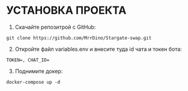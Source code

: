# УСТАНОВКА ПРОЕКТА

1. Скачайте репозитрой с GitHub:

```git clone https://github.com/MrrDino/Stargate-swap.git```

2. Откройте файл variables.env и внесите туда id чата и токен бота:

```TOKEN=, CHAT_ID=```

3. Поднимите докер:

```docker-compose up -d```

